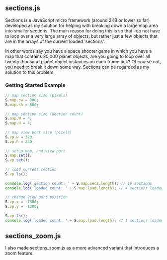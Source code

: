 ## sections.js

Sections is a JavaScript micro framework (around 2KB or lower so far) developed as my solution for helping with breaking down a large map area into smaller sections. The main reason for doing this is so that I do not have to loop over a very large array of objects, but rather just a few objects that are in the arrays of the current loaded 'sections'.

In other words say you have a space shooter game in which you have a map that contains 20,000 planet objects, are you going to loop over all twenty thousand planet object instances on each frame tick? Of course not, you need to break it down some way. Sections can be regarded as my solution to this problem.

### Getting Started Example

```js
// map section size (pixels)
S.map.sw = 800;
S.map.sh = 600;
 
// map section size (section count)
S.map.W = 4;
S.map.H = 4;
 
// map view port size (pixels)
S.vp.w = 320;
S.vp.h = 240;
 
// setup map, and view port
S.map.set();
S.vp.set();
 
// load current section
S.vp.ls();
 
console.log('section count: ' + S.map.secs.length); // 16 sections
console.log('loaded count: ' + S.map.load.length); // 4 sections loaded
 
// change view port position
S.vp.x = -1600;
S.vp.y = -1200;
 
S.vp.ls();
console.log('loaded count: ' + S.map.load.length); // 1 sections loaded
```

## sections_zoom.js

I also made sections_zoom.js as a more advanced variant that introduces a zoom feature.